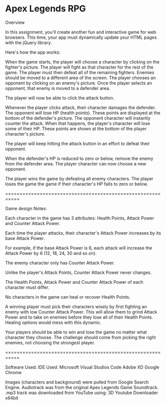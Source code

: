 # Apex Legends RPG

Overview

In this assignment, you'll create another fun and interactive game for web browsers. This time, your app must dynamically update your HTML pages with the jQuery library.

Here's how the app works:

When the game starts, the player will choose a character by clicking on the fighter's picture. The player will fight as that character for the rest of the game.
The player must then defeat all of the remaining fighters. Enemies should be moved to a different area of the screen.
The player chooses an opponent by clicking on an enemy's picture.
Once the player selects an opponent, that enemy is moved to a defender area.

The player will now be able to click the attack button.


Whenever the player clicks attack, their character damages the defender. The opponent will lose HP (health points). These points are displayed at the bottom of the defender's picture. 
The opponent character will instantly counter the attack. When that happens, the player's character will lose some of their HP. These points are shown at the bottom of the player character's picture.

The player will keep hitting the attack button in an effort to defeat their opponent.

When the defender's HP is reduced to zero or below, remove the enemy from the defender area. The player character can now choose a new opponent.

The player wins the game by defeating all enemy characters. The player loses the game the game if their character's HP falls to zero or below.


===========================================================


Game design Notes:

Each character in the game has 3 attributes: Health Points, Attack Power and Counter Attack Power.

Each time the player attacks, their character's Attack Power increases by its base Attack Power. 

For example, if the base Attack Power is 6, each attack will increase the Attack Power by 6 (12, 18, 24, 30 and so on).

The enemy character only has Counter Attack Power. 

Unlike the player's Attack Points, Counter Attack Power never changes.

The Health Points, Attack Power and Counter Attack Power of each character must differ.

No characters in the game can heal or recover Health Points. 


A winning player must pick their characters wisely by first fighting an enemy with low Counter Attack Power. This will allow them to grind Attack Power and to take on enemies before they lose all of their Health Points. Healing options would mess with this dynamic.


Your players should be able to win and lose the game no matter what character they choose. The challenge should come from picking the right enemies, not choosing the strongest player.

===========================================================



Software Used:
IDE Used: Microsoft Visual Studios Code
Adobe XD
Google Chrome

Images (characters and background) were pulled from Google Search Engine.
Audiotrack was from the original Apex Legends Game Soundtrack.
.mp3 track was downloaded from YouTube using: 3D Youtube Downloader x64bit



